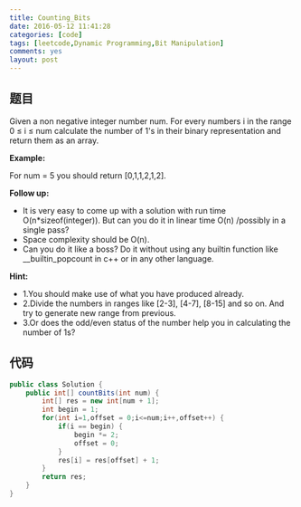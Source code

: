 ```yaml
---
title: Counting_Bits
date: 2016-05-12 11:41:28
categories: [code]
tags: [leetcode,Dynamic Programming,Bit Manipulation]
comments: yes
layout: post
---
```


## 题目



Given a non negative integer number num. For every numbers i in the range 0 ≤ i ≤ num calculate the number of 1's in their binary representation and return them as an array.

**Example:**

For num = 5 you should return [0,1,1,2,1,2].

**Follow up:**

*	It is very easy to come up with a solution with run time O(n*sizeof(integer)). But can you do it in linear time O(n) /possibly in a single pass?
*	Space complexity should be O(n).
*	Can you do it like a boss? Do it without using any builtin function like __builtin_popcount in c++ or in any other language.

**Hint:**

*	1.You should make use of what you have produced already.
*	2.Divide the numbers in ranges like [2-3], [4-7], [8-15] and so on. And try to generate new range from previous.
*	3.Or does the odd/even status of the number help you in calculating the number of 1s?

## 代码

```java
public class Solution {
    public int[] countBits(int num) {
        int[] res = new int[num + 1];
        int begin = 1;
        for(int i=1,offset = 0;i<=num;i++,offset++) {
            if(i == begin) {
                begin *= 2;
                offset = 0;
            }
            res[i] = res[offset] + 1;
        }
        return res;
    }
}
```